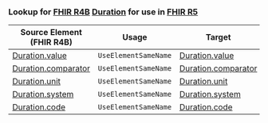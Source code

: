 ### Lookup for [FHIR R4B](https://hl7.org/fhir/R4B/) [Duration](https://hl7.org/fhir/R4B/Duration.html) for use in [FHIR R5](https://hl7.org/fhir/R5/)

| Source Element (FHIR R4B) | Usage | Target |
| -------------- | ----- | ------ |
| [Duration.value](https://hl7.org/fhir/R4B/Duration.html#resource) | `UseElementSameName` | [Duration.value](https://hl7.org/fhir/R5/Duration.html#resource) |
| [Duration.comparator](https://hl7.org/fhir/R4B/Duration.html#resource) | `UseElementSameName` | [Duration.comparator](https://hl7.org/fhir/R5/Duration.html#resource) |
| [Duration.unit](https://hl7.org/fhir/R4B/Duration.html#resource) | `UseElementSameName` | [Duration.unit](https://hl7.org/fhir/R5/Duration.html#resource) |
| [Duration.system](https://hl7.org/fhir/R4B/Duration.html#resource) | `UseElementSameName` | [Duration.system](https://hl7.org/fhir/R5/Duration.html#resource) |
| [Duration.code](https://hl7.org/fhir/R4B/Duration.html#resource) | `UseElementSameName` | [Duration.code](https://hl7.org/fhir/R5/Duration.html#resource) |
